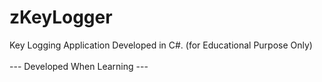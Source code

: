 # zKeyLogger
Key Logging Application Developed in C#. (for Educational Purpose Only)
<br />
<br /> 
--- Developed When Learning ---
